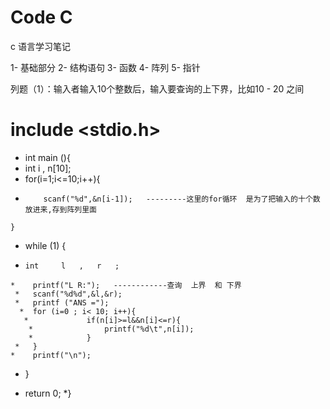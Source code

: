 # Code  C  

c 语言学习笔记

1- 基础部分
2- 结构语句
3- 函数
4- 阵列
5- 指针

列题（1）：输入者输入10个整数后，输入要查询的上下界，比如10 - 20 之间

# include <stdio.h>
* int main (){
 *   int i   ,   n[10];
 *   for(i=1;i<=10;i++){
   *         scanf("%d",&n[i-1]);   ---------这里的for循环  是为了把输入的十个数 放进来,存到阵列里面
    }
 *   while (1) {
   *     int     l   ,   r   ;
    *    printf("L R:");   ------------查询  上界  和 下界
     *   scanf("%d%d",&l,&r);
     *   printf ("ANS =");
      *  for (i=0 ; i< 10; i++){
       *             if(n[i]>=l&&n[i]<=r){
        *                printf("%d\t",n[i]);
        *            }
     *   }
    *    printf("\n");
 *  }

 *    return 0;
*}
